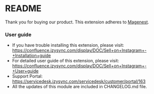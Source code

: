 # README
Thank you for buying our product.
This extension adheres to [Magenest](https://magenest.com/).

### User guide
- If you have trouble installing this extension, please visit: https://confluence.izysync.com/display/DOC/Sell+on+Instagram+-+Installation+guide
- For detailed user guide of this extension, please visit: https://confluence.izysync.com/display/DOC/Sell+on+Instagram+-+User+guide
- Support Portal: https://servicedesk.izysync.com/servicedesk/customer/portal/163
- All the updates of this module are included in CHANGELOG.md file.
